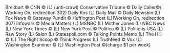 Breitbart ©
CNN © (L) (unti-crawl)
Conservative Tribune ©
Daily Caller©( Working On, redirection 302)
Daily Kos (L) 
Daily Mail ©
Daily Newsbin (L)
Fox News ©
Gateway Pundit ©
Huffington Post (L)(Working On, redirection 307)
Infowars ©
Media Matters (L)
MSNBC (L)
Mother Jones (L)
NBC News (L)
New York Times © (L) 
New York Post ©
Politico © (L)
Politicus USA (L)
Raw Story (L)
Salon (L)
Statespoll.com ©
Talking Points Memo (L)
The Hill © (L)
The Right Scoop ©
Think Progress (L)
Truthfeed ©
Vox (L)
Washington Examiner © (L) 
Washington Post ©(charge $1 per week)
